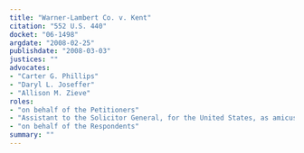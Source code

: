 ```yaml
---
title: "Warner-Lambert Co. v. Kent"
citation: "552 U.S. 440"
docket: "06-1498"
argdate: "2008-02-25"
publishdate: "2008-03-03"
justices: ""
advocates:
- "Carter G. Phillips"
- "Daryl L. Joseffer"
- "Allison M. Zieve"
roles:
- "on behalf of the Petitioners"
- "Assistant to the Solicitor General, for the United States, as amicus curiae, supporting the Petitioners"
- "on behalf of the Respondents"
summary: ""
---
```


